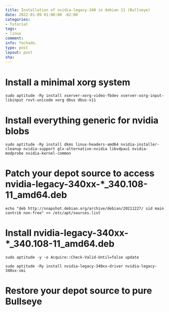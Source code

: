 ```yaml
---
title: Installation of nvidia-legacy-340 in debian 11 (Bullseye)
date: 2022-01-09 01:00:00 -02:00
categories:
- Tutorial
tags:
- linux
comment: 
info: fechado.
type: post
layout: post
sha: 
---
```


# Install a minimal xorg system
`sudo aptitude -Ry install xserver-xorg-video-fbdev xserver-xorg-input-libinput rxvt-unicode xorg dbus dbus-x11`

# Install everything generic for nvidia blobs
`sudo aptitude -Ry install dkms linux-headers-amd64 nvidia-installer-cleanup nvidia-support glx-alternative-nvidia libvdpau1 nvidia-modprobe nvidia-kernel-common`

# Patch your depot source to access nvidia-legacy-340xx-*_340.108-11_amd64.deb
`echo "deb http://snapshot.debian.org/archive/debian/20211227/ sid main contrib non-free" >> /etc/apt/sources.list`

# Install nvidia-legacy-340xx-*_340.108-11_amd64.deb
`sudo aptitude -y -o Acquire::Check-Valid-Until=false update`

`sudo aptitude -Ry install nvidia-legacy-340xx-driver nvidia-legacy-340xx-smi`

# Restore your depot source to pure Bullseye

